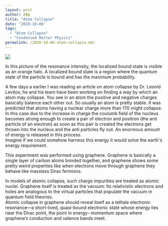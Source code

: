 ```yaml
---
layout: post
author: ΔΨφ
title: "Atom Collapse"
date: "2020-10-06"
tags: 
  - "Atom Collapse"
  - "Condensed Matter Physics"
permalink: /2020-10-06-atom-collapse.md/
---
```


![](https://deltapsifi.files.wordpress.com/2020/10/b43cb3437bcc1374e039ac8c4dda15f5-physics.jpg?w=510)

In this picture of the resonance intensity, the localized bound state is visible as an orange halo. A localized bound state is a region where the quantum state of the particle is bound and has the maximum probability.

A few days a earlier I was reading an article on atom collapse by Dr. Leonid Levitov, he and his team have been working on finding a way by which an atom may collapse. You see in an atom the positive and negative charges basically balance each other out. So usually an atom is pretty stable. It was predicted that atoms having a nuclear charge more than 170 might collapse.  
In this case due to the increase in charge the coulumb field of the nucleus becomes strong enough to create a pair of electron and positron (the anti particle of an electron) as soon as this pair is created the electrons get thrown into the nucleus and the anti particles fly out. An enormous amount of energy is released in this process.  
Imagine if we could somehow harness this energy it would solve the earth's energy requirement.

This experiment was performed using graphene. Graphene is basically a single layer of carbon atoms bonded together, and graphene shows some pretty weird properties like when electrons move through graphene they behave like massless Dirac fermions.

In models of atomic collapse, such charge impurities are treated as atomic nuclei. Graphene itself is treated as the vacuum: Its relativistic electrons and holes are analogous to the virtual particles that populate the vacuum in quantum field theories.  
Atomic collapse in graphene should reveal itself as a telltale electronic resonance—a short-lived, quasi-bound electronic state whose energy lies near the Dirac point, the point in energy– momentum space where graphene’s conduction and valence bands meet.
